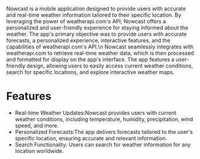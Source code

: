 Nowcast is a mobile application designed to provide users with accurate and real-time weather information tailored to their specific location. By leveraging the power of weatherapi.com\'s API, Nowcast offers a personalized and user-friendly experience for staying informed about the weather. The app\'s primary objective was to provide users with accurate forecasts, a personalized experience, interactive features, and the capabilities of weatherapi.com\'s API.\n Nowcast seamlessly integrates with weatherapi.com to retrieve real-time weather data, which is then processed and formatted for display on the app\'s interface. The app features a user-friendly design, allowing users to easily access current weather conditions, search for specific locations, and explore interactive weather maps.
# Features
- Real-time Weather Updates:Nowcast provides users with current weather conditions, including temperature, humidity, precipitation, wind speed, and more.
- Personalized Forecasts:The app delivers forecasts tailored to the user\'s specific location, ensuring accurate and relevant information.
- Search Functionality: Users can search for weather information for any location worldwide.
